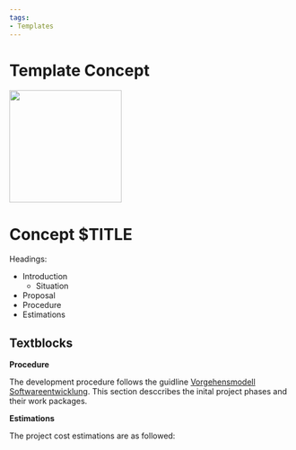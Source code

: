 ```yaml
---
tags:
- Templates
---
```


# Template Concept

<img src="https://www.mint-system.ch/theme_mint_system/static/img/logo.svg" width="200" />

# Concept $TITLE

Headings:

* Introduction
	* Situation
* Proposal
* Procedure
* Estimations

## Textblocks

**Procedure**

The development procedure follows the guidline [Vorgehensmodell Softwareentwicklung](https://knowledge.mint-system.ch/vorgehensmodell-softwareentwicklung.html). This section desccribes the inital project phases and their work packages.

**Estimations**

The project cost estimations are as followed:
